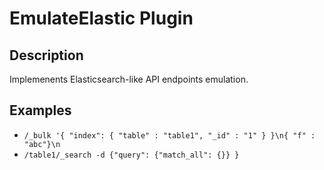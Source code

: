 # EmulateElastic Plugin

## Description
Implemenents Elasticsearch-like API endpoints emulation. 

## Examples
- `/_bulk '{ "index": { "table" : "table1", "_id" : "1" } }\n{ "f" : "abc"}\n`
- `/table1/_search -d {"query": {"match_all": {}} }`
